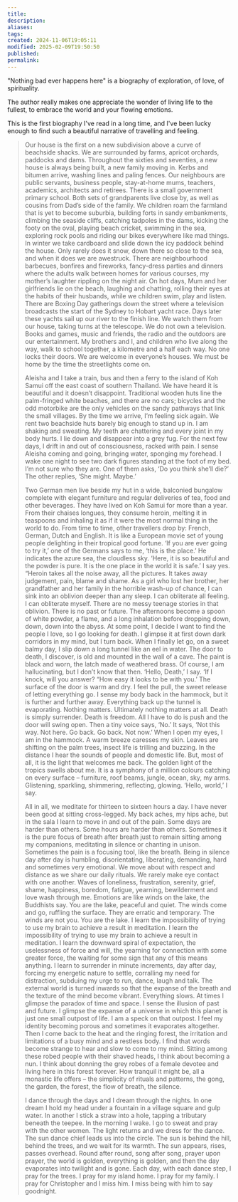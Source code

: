 ```yaml
---
title: 
description: 
aliases: 
tags: 
created: 2024-11-06T19:05:11
modified: 2025-02-09T19:50:50
published: 
permalink: 
---
```





"Nothing bad ever happens here" is a biography of exploration, of love, of spirituality.

The author really makes one appreciate the wonder of living life to the fullest, to embrace the world and your flowing emotions.

This is the first biography I've read in a long time, and I've been lucky enough to find such a beautiful narrative of travelling and feeling.


> Our house is the first on a new subdivision above a curve of beachside shacks. We are surrounded by farms, apricot orchards, paddocks and dams. Throughout the sixties and seventies, a new house is always being built, a new family moving in. Kerbs and bitumen arrive, washing lines and paling fences. Our neighbours are public servants, business people, stay-at-home mums, teachers, academics, architects and retirees. There is a small government primary school.
> Both sets of grandparents live close by, as well as cousins from Dad’s side of the family. We children roam the farmland that is yet to become suburbia, building forts in sandy embankments, climbing the seaside cliffs, catching tadpoles in the dams, kicking the footy on the oval, playing beach cricket, swimming in the sea, exploring rock pools and riding our bikes everywhere like mad things. In winter we take cardboard and slide down the icy paddock behind the house. Only rarely does it snow, down there so close to the sea, and when it does we are awestruck.
> There are neighbourhood barbecues, bonfires and fireworks, fancy-dress parties and dinners where the adults walk between homes for various courses, my mother’s laughter rippling on the night air. On hot days, Mum and her girlfriends lie on the beach, laughing and chatting, rolling their eyes at the habits of their husbands, while we children swim, play and listen. There are Boxing Day gatherings down the street where a television broadcasts the start of the Sydney to Hobart yacht race. Days later these yachts sail up our river to the finish line. We watch them from our house, taking turns at the telescope. We do not own a television. Books and games, music and friends, the radio and the outdoors are our entertainment.
> My brothers and I, and children who live along the way, walk to school together, a kilometre and a half each way. No one locks their doors. We are welcome in everyone’s houses. We must be home by the time the streetlights come on.
>
> Aleisha and I take a train, bus and then a ferry to the island of Koh Samui off the east coast of southern Thailand. We have heard it is beautiful and it doesn’t disappoint. Traditional wooden huts line the palm-fringed white beaches, and there are no cars; bicycles and the odd motorbike are the only vehicles on the sandy pathways that link the small villages.
> By the time we arrive, I’m feeling sick again. We rent two beachside huts barely big enough to stand up in. I am shaking and sweating. My teeth are chattering and every joint in my body hurts. I lie down and disappear into a grey fug.
> For the next few days, I drift in and out of consciousness, racked with pain. I sense Aleisha coming and going, bringing water, sponging my forehead. I wake one night to see two dark figures standing at the foot of my bed. I’m not sure who they are. One of them asks, ‘Do you think she’ll die?’
> The other replies, ‘She might. Maybe.’
>
> Two German men live beside my hut in a wide, balconied bungalow complete with elegant furniture and regular deliveries of tea, food and other beverages. They have lived on Koh Samui for more than a year. From their chaises longues, they consume heroin, melting it in teaspoons and inhaling it as if it were the most normal thing in the world to do. From time to time, other travellers drop by: French, German, Dutch and English. It is like a European movie set of young people delighting in their tropical good fortune.
> ‘If you are ever going to try it,’ one of the Germans says to me, ‘this is the place.’ He indicates the azure sea, the cloudless sky. ‘Here, it is so beautiful and the powder is pure. It is the one place in the world it is safe.’
> I say yes.
> “Heroin takes all the noise away, all the pictures. It takes away judgement, pain, blame and shame. As a girl who lost her brother, her grandfather and her family in the horrible wash-up of chance, I can sink into an oblivion deeper than any sleep. I can obliterate all feeling. I can obliterate myself. There are no messy teenage stories in that oblivion. There is no past or future.
> The afternoons become a spoon of white powder, a flame, and a long inhalation before dropping down, down, down into the abyss. At some point, I decide I want to find the people I love, so I go looking for death.
> I glimpse it at first down dark corridors in my mind, but I turn back. When I finally let go, on a sweet balmy day, I slip down a long tunnel like an eel in water. The door to death, I discover, is old and mounted in the wall of a cave. The paint is black and worn, the latch made of weathered brass. Of course, I am hallucinating, but I don’t know that then.
> ‘Hello, Death,’ I say. ‘If I knock, will you answer? “How easy it looks to be with you.’
> The surface of the door is warm and dry. I feel the pull, the sweet release of letting everything go. I sense my body back in the hammock, but it is further and further away. Everything back up the tunnel is evaporating. Nothing matters. Ultimately nothing matters at all. Death is simply surrender. Death is freedom. All I have to do is push and the door will swing open. Then a tiny voice says, ‘No.’ It says, ‘Not this way. Not here. Go back. Go back. Not now.’
> When I open my eyes, I am in the hammock. A warm breeze caresses my skin. Leaves are shifting on the palm trees, insect life is trilling and buzzing. In the distance I hear the sounds of people and domestic life. But, most of all, it is the light that welcomes me back. The golden light of the tropics swells about me. It is a symphony of a million colours catching on every surface – furniture, roof beams, jungle, ocean, sky, my arms. Glistening, sparkling, shimmering, reflecting, glowing.
> ‘Hello, world,’ I say.
>
> All in all, we meditate for thirteen to sixteen hours a day. I have never been good at sitting cross-legged. My back aches, my hips ache, but in the sala I learn to move in and out of the pain. Some days are harder than others. Some hours are harder than others. Sometimes it is the pure focus of breath after breath just to remain sitting among my companions, meditating in silence or chanting in unison. Sometimes the pain is a focusing tool, like the breath.
> Being in silence day after day is humbling, disorientating, liberating, demanding, hard and sometimes very emotional. We move about with respect and distance as we share our daily rituals. We rarely make eye contact with one another. Waves of loneliness, frustration, serenity, grief, shame, happiness, boredom, fatigue, yearning, bewilderment and love wash through me. Emotions are like winds on the lake, the Buddhists say. You are the lake, peaceful and quiet. The winds come and go, ruffling the surface. They are erratic and temporary. The winds are not you. You are the lake.
> I learn the impossibility of trying to use my brain to achieve a result in meditation. I learn the impossibility of trying to use my brain to achieve a result in meditation. I learn the downward spiral of expectation, the uselessness of force and will, the yearning for connection with some greater force, the waiting for some sign that any of this means anything. I learn to surrender in minute increments, day after day, forcing my energetic nature to settle, corralling my need for distraction, subduing my urge to run, dance, laugh and talk. The external world is turned inwards so that the expanse of the breath and the texture of the mind become vibrant. Everything slows.
> At times I glimpse the paradox of time and space. I sense the illusion of past and future. I glimpse the expanse of a universe in which this planet is just one small outpost of life. I am a speck on that outpost. I feel my identity becoming porous and sometimes it evaporates altogether. Then I come back to the heat and the ringing forest, the irritation and limitations of a busy mind and a restless body.
> I find that words become strange to hear and slow to come to my mind. Sitting among these robed people with their shaved heads, I think about becoming a nun. I think about donning the grey robes of a female devotee and living here in this forest forever. How tranquil it might be, all a monastic life offers – the simplicity of rituals and patterns, the gong, the garden, the forest, the flow of breath, the silence.
>
> I dance through the days and I dream through the nights. In one dream I hold my head under a fountain in a village square and gulp water. In another I stick a straw into a hole, tapping a tributary beneath the teepee. In the morning I wake. I go to sweat and pray with the other women. The light returns and we dress for the dance. The sun dance chief leads us into the circle. The sun is behind the hill, behind the trees, and we wait for its warmth. The sun appears, rises, passes overhead. Round after round, song after song, prayer upon prayer, the world is golden, everything is golden, and then the day evaporates into twilight and is gone.
> Each day, with each dance step, I pray for the trees. I pray for my island home. I pray for my family. I pray for Christopher and I miss him. I miss being with him to say goodnight.

